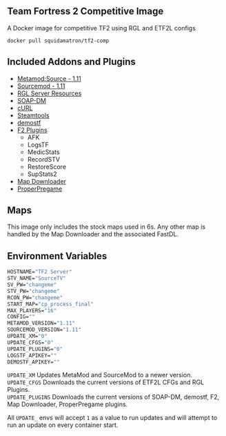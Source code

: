## Team Fortress 2 Competitive Image

A Docker image for competitive TF2 using RGL and ETF2L configs

```
docker pull squidamatron/tf2-comp
```

## Included Addons and Plugins

- [Metamod:Source - 1.11](https://www.sourcemm.net/)
- [Sourcemod - 1.11](https://www.sourcemod.net/)
- [RGL Server Resources](https://github.com/RGLgg/server-resources-updater)
- [SOAP-DM](https://github.com/sapphonie/SOAP-TF2DM)
- [cURL](https://github.com/sapphonie/SM-neocurl-ext)
- [Steamtools](https://builds.limetech.io/?p=steamtools)
- [demostf](https://github.com/demostf/plugin)
- [F2 Plugins](https://www.teamfortress.tv/13598/?page=1#post-1)
	- AFK
	- LogsTF
	- MedicStats
	- RecordSTV
	- RestoreScore
	- SupStats2
- [Map Downloader](https://github.com/nutcity/mapdownloader)
- [ProperPregame](https://github.com/nutcity/ProperPregame)

## Maps

This image only includes the stock maps used in 6s. Any other map is handled by the Map Downloader and the associated FastDL.

## Environment Variables

```dockerfile
HOSTNAME="TF2 Server"
STV_NAME="SourceTV"
SV_PW="changeme"
STV_PW="changeme"
RCON_PW="changeme"
START_MAP="cp_process_final"
MAX_PLAYERS="16"
CONFIG=""
METAMOD_VERSION="1.11"
SOURCEMOD_VERSION="1.11"
UPDATE_XM="0"
UPDATE_CFGS="0"
UPDATE_PLUGINS="0"
LOGSTF_APIKEY=""
DEMOSTF_APIKEY=""
```
`UPDATE_XM` Updates MetaMod and SourceMod to a newer version.  
`UPDATE_CFGS` Downloads the current versions of ETF2L CFGs and RGL Plugins.  
`UPDATE_PLUGINS` Downloads the current versions of SOAP-DM, demostf, F2, Map Downloader, ProperPregame plugins.

All `UPDATE_` envs will accept `1` as a value to run updates and will attempt to run an update on every container start.
